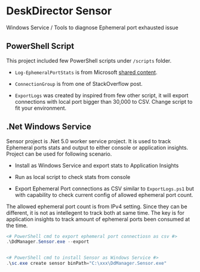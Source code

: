# DeskDirector Sensor

Windows Service / Tools to diagnose Ephemeral port exhausted issue

## PowerShell Script

This project included few PowerShell scripts under `/scripts` folder. 

* `Log-EphemeralPortStats` is from Microsoft [shared content](https://gallery.technet.microsoft.com/office/Log-EphemeralPortStats-34cc1191).

* `ConnectionGroup` is from one of StackOverflow post.

* `ExportLogs` was created by inspired from few other script, it will export connections with local port bigger than 30,000 to CSV. Change script to fit your environment.

## .Net Windows Service

Sensor project is .Net 5.0 worker service project. It is used to track Ephemeral ports stats and output to either console or application insights. Project can be used for following scenario.

* Install as Windows Service and export stats to Application Insights

* Run as local script to check stats from console

* Export Ephemeral Port connections as CSV similar to `ExportLogs.ps1` but with capability to check current config of allowed ephemeral port count.

The allowed ephemeral port count is from IPv4 setting. Since they can be different, it is not as intellegent to track both at same time. The key is for application insights to track amount of ephemeral ports been consumed at the time.



```powershell
<# PowerShell cmd to export ephemeral port connectiosn as csv #>
.\DdManager.Sensor.exe --export


<# PowerShell cmd to install Sensor as Windows Service #>
.\sc.exe create sensor binPath="C:\xxx\DdManager.Sensor.exe"
```
